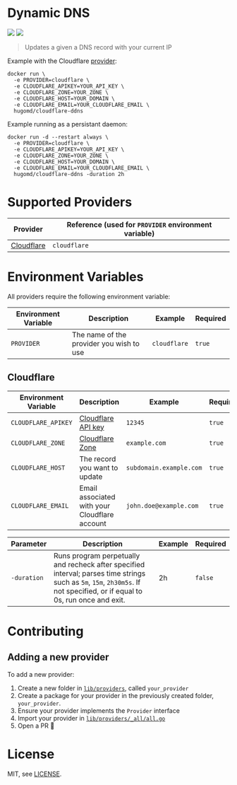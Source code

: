 # Dynamic DNS
[![](https://images.microbadger.com/badges/image/hugomd/cloudflare-ddns.svg)](https://microbadger.com/images/hugomd/cloudflare-ddns "Get your own image badge on microbadger.com") [![](https://images.microbadger.com/badges/version/hugomd/cloudflare-ddns.svg)](https://microbadger.com/images/hugomd/cloudflare-ddns "Get your own version badge on microbadger.com") 

> Updates a given a DNS record with your current IP

Example with the Cloudflare [provider](#supported-providers):
```
docker run \
  -e PROVIDER=cloudflare \
  -e CLOUDFLARE_APIKEY=YOUR_API_KEY \
  -e CLOUDFLARE_ZONE=YOUR_ZONE \
  -e CLOUDFLARE_HOST=YOUR_DOMAIN \
  -e CLOUDFLARE_EMAIL=YOUR_CLOUDFLARE_EMAIL \
  hugomd/cloudflare-ddns
```

Example running as a persistant daemon:
```
docker run -d --restart always \
  -e PROVIDER=cloudflare \
  -e CLOUDFLARE_APIKEY=YOUR_API_KEY \
  -e CLOUDFLARE_ZONE=YOUR_ZONE \
  -e CLOUDFLARE_HOST=YOUR_DOMAIN \
  -e CLOUDFLARE_EMAIL=YOUR_CLOUDFLARE_EMAIL \
  hugomd/cloudflare-ddns -duration 2h
```

# Supported Providers

| Provider                             | Reference (used for `PROVIDER` environment variable) |
|--------------------------------------|------------------------------------------------------|
| [Cloudflare](https://cloudflare.com) | `cloudflare`                                         |

# Environment Variables

All providers require the following environment variable:

| Environment Variable            | Description                             | Example       | Required |
|---------------------------------|-----------------------------------------|---------------|----------|
| `PROVIDER`                      | The name of the provider you wish to use | `cloudflare` | `true`   |

## Cloudflare

| Environment Variable            | Description                                                                                                             | Example                 | Required |
|---------------------------------|-------------------------------------------------------------------------------------------------------------------------|-------------------------|----------|
| `CLOUDFLARE_APIKEY`             | [Cloudflare API key](https://support.cloudflare.com/hc/en-us/articles/200167836-Where-do-I-find-my-Cloudflare-API-key-) | `12345`                 | `true`   |
| `CLOUDFLARE_ZONE`               | [Cloudflare Zone](https://api.cloudflare.com/#zone-properties)                                                          | `example.com`           | `true`   |
| `CLOUDFLARE_HOST`               | The record you want to update                                                                                           | `subdomain.example.com` | `true`   |
| `CLOUDFLARE_EMAIL`              | Email associated with your Cloudflare account                                                                           | `john.doe@example.com`  | `true`   |

| Parameter             | Description                                                                                                                                                                | Example       | Required |
|-----------------------|----------------------------------------------------------------------------------------------------------------------------------------------------------------------------|---------------|----------|
| `-duration`           | Runs program perpetually and recheck after specified interval; parses time strings such as `5m`, `15m`, `2h30m5s`. If not specified, or if equal to 0s, run once and exit. | 2h            | `false`  |

# Contributing

## Adding a new provider

To add a new provider:
1. Create a new folder in [`lib/providers`](https://github.com/hugomd/cloudflare-ddns/tree/master/lib/providers), called `your_provider`
2. Create a package for your provider in the previously created folder, `your_provider`.
3. Ensure your provider implements the `Provider` interface
4. Import your provider in [`lib/providers/_all/all.go`](https://github.com/hugomd/cloudflare-ddns/blob/master/lib/providers/_all/all.go)
5. Open a PR 🎉

# License

MIT, see [LICENSE](./LICENSE).
